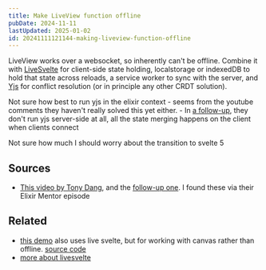 ```yaml
---
title: Make LiveView function offline
pubDate: 2024-11-11
lastUpdated: 2025-01-02
id: 20241111121144-making-liveview-function-offline
---
```


LiveView works over a websocket, so inherently can't be offline. Combine it with [LiveSvelte](https://github.com/woutdp/live_svelte) for client-side state holding, localstorage or indexedDB to hold that state across reloads, a service worker to sync with the server, and [Yjs](https://github.com/yjs/yjs) for conflict resolution (or in principle any other CRDT solution).

Not sure how best to run yjs in the elixir context - seems from the youtube comments they haven't really solved this yet either. - In [a follow-up](https://www.youtube.com/watch?v=SWC182dPh2I), they don't run yjs server-side at all, all the state merging happens on the client when clients connect

Not sure how much I should worry about the transition to svelte 5

## Sources

- [This video by Tony Dang](https://www.youtube.com/watch?v=PX9-lq0LL9Q), and the [follow-up one](https://www.youtube.com/watch?v=SWC182dPh2I). I found these via their Elixir Mentor episode

## Related

- [this demo](https://www.youtube.com/watch?v=LBYQ_NLVKCw) also uses live svelte, but for working with canvas rather than offline. [source code](https://github.com/ChristianAlexander/Scribble-Pad)
- [more about livesvelte](https://blog.sequinstream.com/liveview-is-best-with-svelte/)
